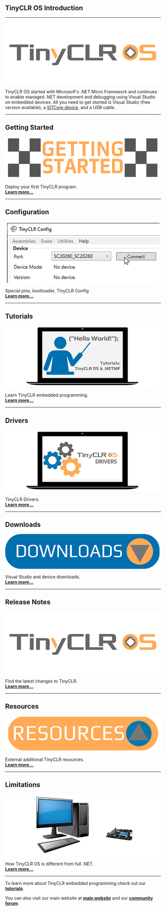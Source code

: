 ## TinyCLR OS Introduction

---

![TinyCLR Logo](images/tinyclr-logo.png)

TinyCLR OS started with Microsoft's .NET Micro Framework and continues to enable managed .NET development and debugging using Visual Studio on embedded devices. All you need to get started is Visual Studio (free version available), a [SITCore device](../../hardware/sitcore/intro.md), and a USB cable.

---
## Getting Started

[![Getting Started](images/getting-started.png)](getting-started.md)

Deploy your first TinyCLR program. </br> [**Learn more...**](getting-started.md) 

---
## Configuration

[![TinyCLR Config](images/tinyclr-config.png)](configuration.md)

Special pins, bootloader, TinyCLR Config </br> [**Learn more...**](configuration.md)

---
## Tutorials

[![Tutorials](images/tutorials.png)](tutorials/intro.md)

Learn TinyCLR embedded programming. </br> [**Learn more...**](tutorials/intro.md)   

---
## Drivers

[![Drivers](images/drivers.png)](drivers/intro.md)


TinyCLR Drivers. </br> [**Learn more...**](drivers/intro.md)   

---

## Downloads

[![Downloads](images/downloads.png)](downloads.md)

Visual Studio and device downloads. </br> [**Learn more...**](downloads.md)

---
## Release Notes

[![Release Notes](images/tinyclr-logo.png)](release-notes.md)

Find the latest changes to TinyCLR. </br> [**Learn more...**](release-notes.md) 

---
## Resources

[![Resources](images/resources.png)](resources.md)

 External additional TinyCLR resources. </br> [**Learn more...**](resources.md) 

---
## Limitations

[![Limitations](images/limitations.png)](limitations.md) 

How TinyCLR OS is different from full .NET. </br> [**Learn more...**](limitations.md) 

---

To learn more about TinyCLR embedded programming check out our [**tutorials**](tutorials/intro.md).

You can also visit our main website at [**main website**](http://www.ghielectronics.com) and our  [**community forum**](https://forums.ghielectronics.com/).


